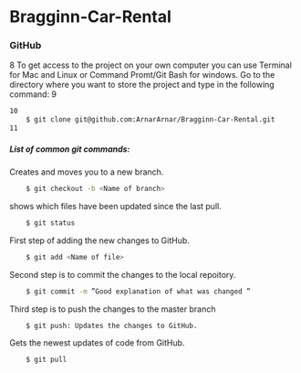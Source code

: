 # Bragginn-Car-Rental


### GitHub
8
To get access to the project on your own computer you can use Terminal for Mac and Linux or Command Promt/Git Bash for windows. Go to the directory where you want to store the project and type in the following command:
9
```sh
10
    $ git clone git@github.com:ArnarArnar/Bragginn-Car-Rental.git
11
```

##### List of common git commands:
Creates and moves you to a new branch.
```sh
    $ git checkout -b <Name of branch>
```
shows which files have been updated since the last pull.
```sh
    $ git status
```
First step of adding the new changes to GitHub.
```sh
    $ git add <Name of file>
```
Second step is to commit the changes to the local repoitory.
```sh
    $ git commit -m ”Good explanation of what was changed ”
```
Third step is to push the changes to the master branch
```sh
    $ git push: Updates the changes to GitHub.
```
Gets the newest updates of code from GitHub.
```sh
    $ git pull
```
